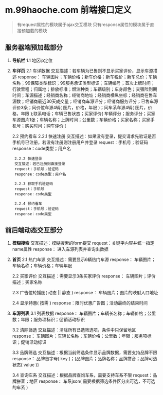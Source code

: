 # m.99haoche.com 前端接口定义

> 有request属性的模块属于ajax交互模块
只有response属性的模块属于直接预加载的模块

## 服务器端预加载部分
1. **导航栏**
	1.1 地区ip定位

2. **车详页**
	2.1 车详数据
	交互描述：若车辆为已售则不显示买家评价，显示车源描述
	response： 车辆图片；车辆价格；新车价格；新车税价；新车总价；车辆名称；99保障类型标识；99服务承诺类型标识；车辆编号；首次上牌时间；行驶里程；归属地；排放标准；燃油种类；车辆级别；车身颜色；交强险到期时间；车源描述；经销商名称；经销商地址；经销商横纵坐标；经销商在售车源数；经销商最近30天成交量；经销商车源评分；经销商服务评分；已售车源评价3条；同价位车源4辆( 图片，价格，年限 )；同车系车源4辆( 图片，价格，年限 );联系电话；车辆已售状态；买家评价( 车辆评分；服务评分；买家车源图片1张；车辆名称；上牌时间；公里数；车辆价格；买家名称；买家手机号；购买时间；购车评价 ）

	2.2 预约看车
		2.2.1 快速注册
		交互描述：如果没有登录，提交请求先验证是否手机号已注册，若没有注册则注册用户并登录
		request：手机号；验证码
		response：code类型；用户名

		2.2.2 快速登录
		交互描述：若已注册则直接登录
		request：手机号；验证码
		response：code类型；用户名

		2.2.3 获取手机验证码
		request：手机号
		response：code类型

		2.2.4 预约看车
		request：手机号；验证码
		response：code类型

## 前后端动态交互部分

1. **模糊搜索**
	交互描述：模糊搜索的form提交
	request：关键字内容并统一指定name属性
	response： 进入车源列表并查询出数据

2. **首页**
	2.1 热门车源
	交互描述：需要显示6辆热门车源
	response： 车辆图片；车辆名称；车辆价格；车辆年限

	2.2 买家评价
	交互描述：需要显示3条买家评价
	response： 车辆图片；评价描述；买家名称

	2.3 广告位轮播图( 动态 || 静态 )
	response： 车辆图片；图片的映射入口地址

	2.4 显示特惠( 按需 )
	response：限时优惠广告图；活动最终的结束时间

3. **车源列表**
	3.1 列表数据
	response： 车辆图片；车辆长名称；车辆价格；公里数；年限；服务项标识；促销活动标识

	3.2 清除筛选
	交互描述：清除所有已选筛选项，条件中只保留地区
	response： 车辆图片；车辆长名称；车辆价格；公里数；年限；服务项标识；促销活动标识

	3.3 品牌筛选
	交互描述：根据当前筛选条件显示品牌数据，需要支持品牌不限
	response： 品牌首字母( key )；{品牌图片；品牌名称；品牌拼音；品牌可选状态( value )}

	3.4 查询车系
	交互描述：根据品牌查询车系，需要支持车系不限
	request：品牌拼音；地区
	response： 车系json( 需要根据筛选条件区分出可选，不可选的车系 )
